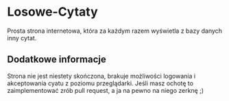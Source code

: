 # Losowe-Cytaty
Prosta strona internetowa, która za każdym razem wyświetla z bazy danych inny cytat.
## Dodatkowe informacje
Strona nie jest niestety skończona, brakuje możliwości logowania i akceptowania cyatu z poziomu przeglądarki. Jeśli masz ochotę to zaimplementować zrób pull request, a ja na pewno na niego zerknę ;)
